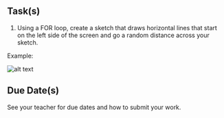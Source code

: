 Task(s)
-------
1. Using a FOR loop, create a sketch that draws horizontal lines that start on the left side of the screen and go a random distance across your sketch.

Example:

![alt text](http://www.mrseidel.com/images/Processing/lines.png "Horizontal Lines")

Due Date(s)
----------
See your teacher for due dates and how to submit your work.